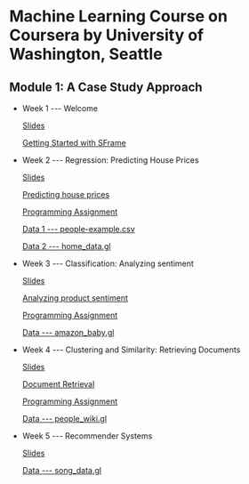# **Machine Learning Course on Coursera by University of Washington, Seattle**

## Module 1: A Case Study Approach


- Week 1 --- Welcome

  [Slides](https://github.com/lxn1021/Machine-Learning-Course-on-Coursera---U.W.-/blob/master/intro.pdf)
  
  [Getting Started with SFrame](https://github.com/lxn1021/Machine-Learning-Course-on-Coursera---U.W.-/blob/master/Getting%20Started%20with%20SFrame.ipynb)
  
  
- Week 2 --- Regression: Predicting House Prices
  
  [Slides](https://github.com/lxn1021/Machine-Learning-Course-on-Coursera---U.W.-/blob/master/regression-intro-annotated.pdf)
  
  [Predicting house prices](https://github.com/lxn1021/Machine-Learning-Course-on-Coursera---U.W.-/blob/master/Predicting%20house%20prices.ipynb)
  
  [Programming Assignment](https://github.com/lxn1021/Machine-Learning-Course-on-Coursera---U.W.-/blob/master/Week2_programming%20assignment.ipynb)
  
  [Data 1 --- people-example.csv](https://github.com/lxn1021/Machine-Learning-Course-on-Coursera---U.W.-/blob/master/people-example.csv)
  
  [Data 2 --- home_data.gl](https://github.com/lxn1021/Machine-Learning-Course-on-Coursera---U.W.-/tree/master/home_data.gl)
  
  
- Week 3 --- Classification: Analyzing sentiment
  
  [Slides](https://github.com/lxn1021/Machine-Learning-Course-on-Coursera---U.W.-/blob/master/classification-annotated.pdf)
    
  [Analyzing product sentiment](https://github.com/lxn1021/Machine-Learning-Course-on-Coursera---U.W.-/blob/master/Analyzing%20product%20sentiment.ipynb)
    
  [Programming Assignment](https://github.com/lxn1021/Machine-Learning-Course-on-Coursera---U.W.-/blob/master/Week%203_programming%20assignment.ipynb)

  [Data --- amazon_baby.gl](https://github.com/lxn1021/Machine-Learning-Course-on-Coursera---U.W.-/tree/master/amazon_baby.gl)
    

- Week 4 --- Clustering and Similarity: Retrieving Documents

  [Slides](https://github.com/lxn1021/Machine-Learning-Course-on-Coursera---U.W.-/blob/master/clustering-intro-annotated.pdf)
  
  [Document Retrieval](https://github.com/lxn1021/Machine-Learning-Course-on-Coursera---U.W.-/blob/master/Document%20Retrieval.ipynb)
  
  [Programming Assignment](https://github.com/lxn1021/Machine-Learning-Course-on-Coursera---U.W.-/blob/master/Week%204_programming%20assignment.ipynb)
  
  [Data --- people_wiki.gl](https://github.com/lxn1021/Machine-Learning-Course-on-Coursera---U.W.-/tree/master/people_wiki.gl)


- Week 5 --- Recommender Systems

  [Slides](https://github.com/lxn1021/Machine-Learning-Course-on-Coursera---U.W.-/blob/master/recommenders-intro-annotated.pdf)
  
  [Data --- song_data.gl](https://github.com/lxn1021/Machine-Learning-Course-on-Coursera---U.W.-/tree/master/song_data.gl)
  
  

  
